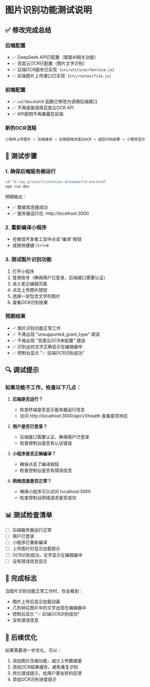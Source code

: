 # 图片识别功能测试说明

## ✅ 修改完成总结

### 后端配置
- ✅ DeepSeek API已配置（智能AI相关功能）
- ✅ 百度云OCR已配置（图片文字识别）
- ✅ 后端OCR服务已实现（`src/utils/ocrService.js`）
- ✅ 后端图片上传接口已实现（`src/routes/file.js`）

### 前端配置
- ✅ `callBaiduOCR` 函数已修改为调用后端接口
- ✅ 不再直接调用百度云OCR API
- ✅ API密钥不再暴露在前端

### 新的OCR流程
```
小程序上传图片 → 后端接收 → 后端调用百度云OCR → 返回识别结果 → 小程序显示
```

## 🧪 测试步骤

### 1. 确保后端服务器运行
```bash
cd "D:\my projects\bunnies-dreamworld-backend"
npm run dev
```

预期输出：
- ✅ 数据库连接成功
- ✅ 服务器运行在: http://localhost:3000

### 2. 重新编译小程序
- 在微信开发者工具中点击"编译"按钮
- 或按快捷键 `Ctrl+B`

### 3. 测试图片识别功能
1. 打开小程序
2. 登录账号（确保用户已登录，后端接口需要认证）
3. 进入笔记编辑页面
4. 点击上传图片按钮
5. 选择一张包含文字的图片
6. 查看OCR识别结果

### 预期结果
- ✅ 图片识别功能正常工作
- ✅ 不再出现 "unsupported_grant_type" 错误
- ✅ 不再出现 "百度云OCR未配置" 错误
- ✅ 识别出的文字正确显示在编辑器中
- ✅ 控制台显示 "✅ 后端OCR识别成功"

## 🔍 调试提示

### 如果功能不工作，检查以下几点：

1. **后端是否运行？**
   - 检查终端是否显示服务器运行信息
   - 访问 http://localhost:3000/api/v1/health 查看是否响应

2. **用户是否已登录？**
   - 后端接口需要认证，确保用户已登录
   - 检查控制台是否有认证错误

3. **小程序是否正确编译？**
   - 确保点击了编译按钮
   - 检查控制台是否有错误信息

4. **网络连接是否正常？**
   - 确保小程序可以访问 localhost:3000
   - 检查控制台网络请求是否成功

## 📊 测试检查清单

- [ ] 后端服务器运行正常
- [ ] 用户已登录
- [ ] 小程序已重新编译
- [ ] 上传图片时显示加载提示
- [ ] OCR识别成功，文字显示在编辑器中
- [ ] 没有错误信息显示

## 🎉 完成标志

当图片识别功能正常工作时，你会看到：
- 图片上传后显示加载动画
- 几秒钟后图片中的文字出现在编辑器中
- 控制台显示 "✅ 后端OCR识别成功"
- 没有错误信息

## 📝 后续优化

如果需要进一步优化，可以：
1. 添加图片压缩功能，减少上传数据量
2. 添加OCR结果缓存，避免重复识别
3. 优化错误提示，给用户更友好的反馈
4. 添加OCR识别进度提示

